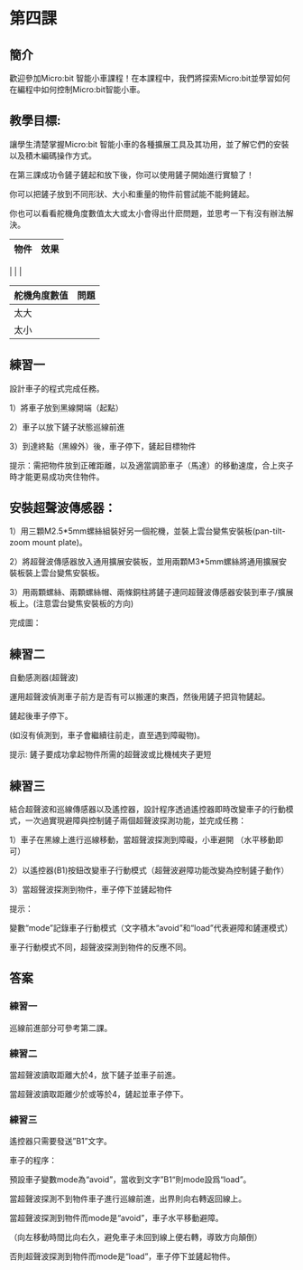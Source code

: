 # 第四課

## 簡介
<P>
歡迎參加Micro:bit 智能小車課程！在本課程中，我們將探索Micro:bit並學習如何在編程中如何控制Micro:bit智能小車。
<P>

## 教學目標:
<P>
讓學生清楚掌握Micro:bit 智能小車的各種擴展工具及其功用，並了解它們的安裝以及積木編碼操作方式。
<P>
<P>
在第三課成功令鏟子鏟起和放下後，你可以使用鏟子開始進行實驗了！
<P>
<P>
你可以把鏟子放到不同形狀、大小和重量的物件前嘗試能不能夠鏟起。
<P>
<P>
你也可以看看舵機角度數值太大或太小會得出什麽問題，並思考一下有沒有辦法解決。
<P>

物件|效果
---|---
 | 
 | 
 | 

舵機角度數值|問題
---|---
太大|
太小|

## 練習一
<P>
設計車子的程式完成任務。
<P>
<P>
1）將車子放到黑線開端（起點）
<P>
<P>
2）車子以放下鏟子狀態巡線前進
<P>
<P>
3）到達終點（黑線外）後，車子停下，鏟起目標物件
<P>
<P>
提示：需把物件放到正確距離，以及適當調節車子（馬達）的移動速度，合上夾子時才能更易成功夾住物件。 
<P>

## 安裝超聲波傳感器：
<P>
1）用三顆M2.5*5mm螺絲組裝好另一個舵機，並裝上雲台變焦安裝板(pan-tilt-zoom mount plate)。
<P>
<P>
2）將超聲波傳感器放入通用擴展安裝板，並用兩顆M3*5mm螺絲將通用擴展安裝板裝上雲台變焦安裝板。
<P>
<P>
3）用兩顆螺絲、兩顆螺絲帽、兩條銅柱將鏟子連同超聲波傳感器安裝到車子/擴展板上。(注意雲台變焦安裝板的方向)
<P>
<P>
完成圖：
<P>

## 練習二
<P>
自動感測器(超聲波)
<P>
<P>
運用超聲波偵測車子前方是否有可以搬運的東西，然後用鏟子把貨物鏟起。
<P>
<P>
鏟起後車子停下。
<P>
<P>
(如沒有偵測到，車子會繼續往前走，直至遇到障礙物)。
<P>
<P>
提示: 鏟子要成功拿起物件所需的超聲波或比機械夾子更短
<P>

## 練習三
<P>
結合超聲波和巡線傳感器以及遙控器，設計程序透過遙控器即時改變車子的行動模式，一次過實現避障與控制鏟子兩個超聲波探測功能，並完成任務：
<P>
<P>
1）車子在黑線上進行巡線移動，當超聲波探測到障礙，小車避開 （水平移動即可）
<P>
<P>
2）以遙控器(B1)按鈕改變車子行動模式（超聲波避障功能改變為控制鏟子動作）
<P>
<P>
3）當超聲波探測到物件，車子停下並鏟起物件
<P>
<P>
提示：
<P>
<P>
變數“mode”記錄車子行動模式（文字積木“avoid”和“load”代表避障和鏟運模式）
<P>
<P>
車子行動模式不同，超聲波探測到物件的反應不同。
<P>

## 答案
### 練習一
<P>
巡線前進部分可參考第二課。
<P>

### 練習二
<P>
當超聲波讀取距離大於4，放下鏟子並車子前進。
<P>
<P>
當超聲波讀取距離少於或等於4，鏟起並車子停下。
<P>

### 練習三
<P>
遙控器只需要發送”B1”文字。
<P>
<P>
車子的程序：
<P>
<P>
預設車子變數mode為“avoid”，當收到文字”B1“則mode設爲“load”。
<P>
<P>
當超聲波探測不到物件車子進行巡線前進，出界則向右轉返回線上。
<P>
<P>
當超聲波探測到物件而mode是“avoid”，車子水平移動避障。
<P>
<P>
（向左移動時間比向右久，避免車子未回到線上便右轉，導致方向顛倒）
<P>
<P>
否則超聲波探測到物件而mode是“load”，車子停下並鏟起物件。
<P>
